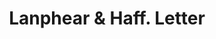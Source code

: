---
doi: 10.7916/D8B00H1S
date_other: '1880'
date_other_textual: 1880-1889
form: correspondence
genre:
- Letters (correspondence)
name:
- Lanphear & Haff
object_in_context_url: https://biggert.cul.columbia.edu/items/view/ave_biggert_01674
subject_hierarchical_geographic:
- New York, New York, United States
subject_name:
- Lanphear & Haff
title: Lanphear & Haff. Letter
sort_title: Lanphear & Haff. Letter
call_number: ave_biggert_01674
coordinates:
- 40.71277777777778,-74.00583333333333
pid: ave_biggert_01674
identifiers: ave_biggert_01674
canvas_id: ldpd:396933
permalink: "/items/ave_biggert_01674/"
layout: iiif-image-page
---